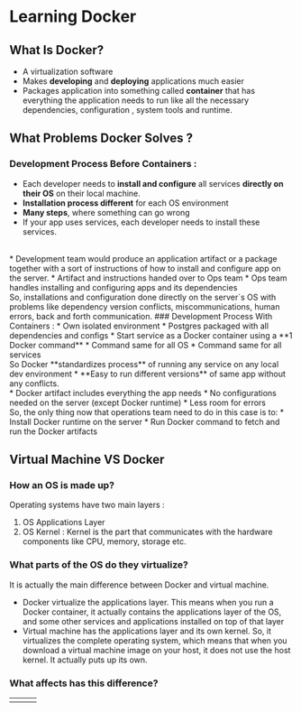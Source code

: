 # Learning Docker

## What Is Docker?
* A virtualization software
* Makes **developing** and **deploying** applications much easier
* Packages application into something called **container** that has everything the application needs to run like all the necessary dependencies, configuration , system tools and runtime.

## What Problems Docker Solves ?
### Development Process Before Containers :
* Each developer needs to **install and configure** all services **directly on their OS** on their local machine.
* **Installation process different** for each OS environment
* **Many steps**, where something can go wrong 
* If your app uses services, each developer needs to install these services.
<br>
* Development team would produce an application artifact or a package together with a sort of instructions of how to install and configure app on the server.
* Artifact and instructions handed over to Ops team
* Ops team handles installing and configuring apps and its dependencies
<br>
So, installations and configuration done directly on the server`s OS with problems like dependency version conflicts, miscommunications, human errors, back and forth communication.
### Development Process With Containers :
* Own isolated environment
* Postgres packaged with all dependencies and configs
* Start service as a Docker container using a **1 Docker command**
* Command same for all OS 
* Command same for all services
<br>
So Docker **standardizes process** of running any service on any local dev environment
* **Easy to run different versions** of same app without any conflicts.
<br>
* Docker artifact includes everything the app needs
* No configurations needed on the server (except Docker runtime)
* Less room for errors
<br>
So, the only thing now that operations team need to do in this case is to:
* Install Docker runtime on the server
* Run Docker command to fetch and run the Docker artifacts

## Virtual Machine VS Docker
### How an OS is made up?
Operating systems have two main layers :
1. OS Applications Layer 
2. OS Kernel : Kernel is the part that communicates with the hardware components like CPU, memory, storage etc.

### What parts of the OS do they virtualize?
It is actually the main difference between Docker and virtual machine.
* Docker virtualize the applications layer. This means when you run a Docker container, it actually contains the applications layer of the OS, and some other services and applications installed on top of that layer
* Virtual machine has the applications layer and its own kernel. So, it virtualizes the complete operating system, which means that when you download a virtual machine image on your host, it does not use the host kernel. It actually puts up its own.

### What affects has this difference?

|   |   |   |
|---|---|---|
|   |   |   |

